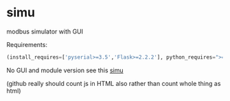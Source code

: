 # simu
modbus simulator with GUI

Requirements:

```python
(install_requires=['pyserial>=3.5','Flask>=2.2.2'], python_requires=">=3.9")
```

No GUI and module version see this [simu](https://github.com/DAF201/virtual_simulator)

(github really should count js in HTML also rather than count whole thing as html)

